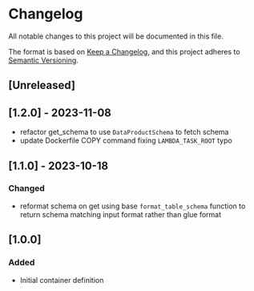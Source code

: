 <!-- markdownlint-disable MD003 -->

# Changelog

All notable changes to this project will be documented in this file.

The format is based on [Keep a Changelog](https://keepachangelog.com/en/1.0.0/),
and this project adheres to [Semantic Versioning](https://semver.org/spec/v2.0.0.html).

## [Unreleased]

## [1.2.0] - 2023-11-08

- refactor get_schema to use `DataProductSchema` to fetch schema
- update Dockerfile COPY command fixing `LAMBDA_TASK_ROOT` typo

## [1.1.0] - 2023-10-18

### Changed

- reformat schema on get using base `format_table_schema` function to return schema
  matching input format rather than glue format

## [1.0.0]

### Added

- Initial container definition
